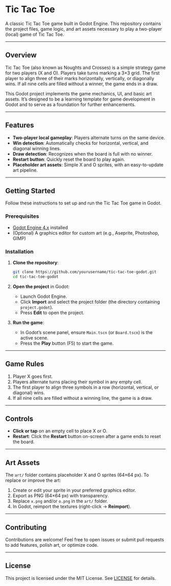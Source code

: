 # Tic Tac Toe

A classic Tic Tac Toe game built in Godot Engine. This repository contains the project files, game logic, and art assets necessary to play a two-player (local) game of Tic Tac Toe.

---

## Overview

Tic Tac Toe (also known as Noughts and Crosses) is a simple strategy game for two players (X and O). Players take turns marking a 3×3 grid. The first player to align three of their marks horizontally, vertically, or diagonally wins. If all nine cells are filled without a winner, the game ends in a draw.

This Godot project implements the game mechanics, UI, and basic art assets. It’s designed to be a learning template for game development in Godot and to serve as a foundation for further enhancements.

---

## Features

- **Two-player local gameplay**: Players alternate turns on the same device.
- **Win detection**: Automatically checks for horizontal, vertical, and diagonal winning lines.
- **Draw detection**: Recognizes when the board is full with no winner.
- **Restart button**: Quickly reset the board to play again.
- **Placeholder art assets**: Simple X and O sprites, with an easy-to-update art pipeline.

---

## Getting Started

Follow these instructions to set up and run the Tic Tac Toe game in Godot.

### Prerequisites

- [Godot Engine 4.x](https://godotengine.org/) installed
- (Optional) A graphics editor for custom art (e.g., Aseprite, Photoshop, GIMP)

### Installation

1. **Clone the repository**:

   ```bash
   git clone https://github.com/yourusername/tic-tac-toe-godot.git
   cd tic-tac-toe-godot
   ```

2. **Open the project** in Godot:

   - Launch Godot Engine.
   - Click **Import** and select the project folder (the directory containing `project.godot`).
   - Press **Edit** to open the project.

3. **Run the game**:

   - In Godot’s scene panel, ensure `Main.tscn` (or `Board.tscn`) is the active scene.
   - Press the **Play** button (F5) to start the game.

---

## Game Rules

1. Player X goes first.
2. Players alternate turns placing their symbol in any empty cell.
3. The first player to align three symbols in a row (horizontal, vertical, or diagonal) wins.
4. If all nine cells are filled without a winning line, the game is a draw.

---

## Controls

- **Click or tap** on an empty cell to place X or O.
- **Restart**: Click the **Restart** button on-screen after a game ends to reset the board.

---

## Art Assets

The `art/` folder contains placeholder X and O sprites (64×64 px). To replace or improve the art:

1. Create or edit your sprite in your preferred graphics editor.
2. Export as PNG (64×64 px) with transparency.
3. Replace `x.png` and/or `o.png` in the `art/` folder.
4. In Godot, reimport the textures (right-click → **Reimport**).

---

## Contributing

Contributions are welcome! Feel free to open issues or submit pull requests to add features, polish art, or optimize code.

---

## License

This project is licensed under the MIT License. See [LICENSE](LICENSE) for details.

